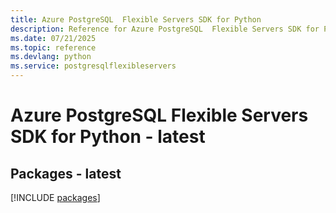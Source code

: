 ```yaml
---
title: Azure PostgreSQL  Flexible Servers SDK for Python
description: Reference for Azure PostgreSQL  Flexible Servers SDK for Python
ms.date: 07/21/2025
ms.topic: reference
ms.devlang: python
ms.service: postgresqlflexibleservers
---
```

# Azure PostgreSQL  Flexible Servers SDK for Python - latest
## Packages - latest
[!INCLUDE [packages](postgresql--flexible-servers-index.md)]